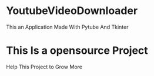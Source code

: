 # YoutubeVideoDownloader
This an Application Made With Pytube And Tkinter

# This Is a opensource Project
Help This Project to Grow More
